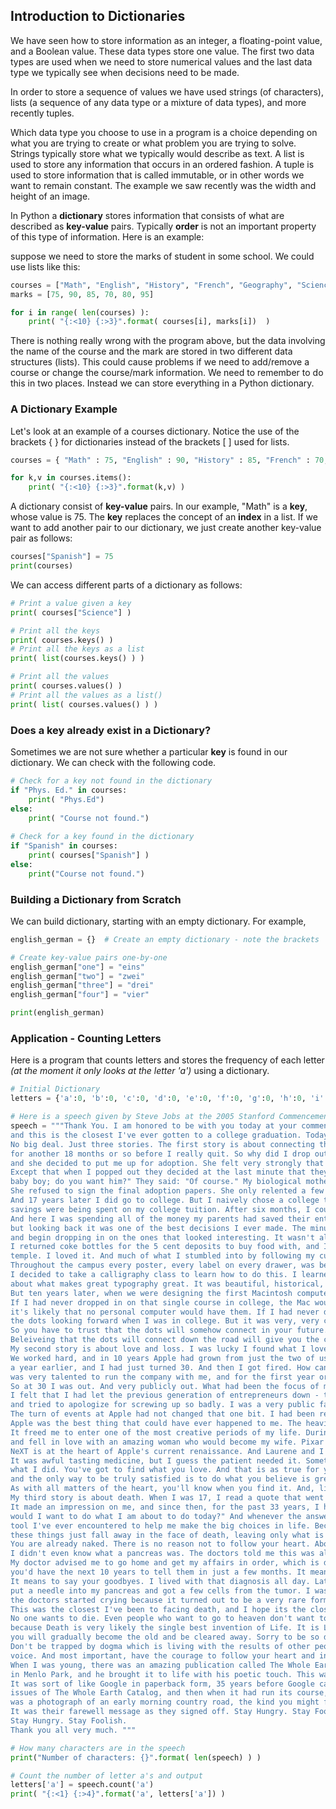 ## Introduction to Dictionaries

We have seen how to store information as an integer, a floating-point value, and a Boolean value. These data types store one value. The first two data types are used when we need to store numerical values and the last data type we typically see when decisions need to be made.

In order to store a sequence of values we have used strings (of characters), lists (a sequence of any data type or a mixture of data types), and more recently tuples.

Which data type you choose to use in a program is a choice depending on what you are trying to create or what problem you are trying to solve. Strings typically store what we typically would describe as text. A list is used to store any information that occurs in an ordered fashion. A tuple is used to store information that is called immutable, or in other words we want to remain constant. The example we saw recently was the width and height of an image.

In Python a **dictionary** stores information that consists of what are described as **key-value** pairs. Typically **order** is not an important property of this type of information. Here is an example:

suppose we need to store the marks of student in some school. We could use lists like this:

```python
courses = ["Math", "English", "History", "French", "Geography", "Science"]
marks = [75, 90, 85, 70, 80, 95]

for i in range( len(courses) ):
    print( "{:<10} {:>3}".format( courses[i], marks[i])  )
```

There is nothing really wrong with the program above, but the data involving the name of the course and the mark are stored in two different data structures (lists). This could cause problems if we need to add/remove a course or change the course/mark information. We need to remember to do this in two places. Instead we can store everything in a Python dictionary.

### A Dictionary Example

Let's look at an example of a courses dictionary. Notice the use of the brackets { } for dictionaries instead of the brackets [ ] used for lists.

```python
courses = { "Math" : 75, "English" : 90, "History" : 85, "French" : 70, "Geography" : 80, "Science" : 95}

for k,v in courses.items():
    print( "{:<10} {:>3}".format(k,v) )
```

A dictionary consist of **key-value** pairs. In our example, "Math" is a **key**, whose value is 75. The **key** replaces the concept of an **index** in a list. If we want to add another pair to our dictionary, we just create another key-value pair as follows:

```python
courses["Spanish"] = 75
print(courses)
```

We can access different parts of a dictionary as follows:

```python
# Print a value given a key
print( courses["Science"] )

# Print all the keys
print( courses.keys() )
# Print all the keys as a list
print( list(courses.keys() ) )

# Print all the values
print( courses.values() )
# Print all the values as a list()
print( list( courses.values() ) )
```

### Does a key already exist in a Dictionary?

Sometimes we are not sure whether a particular **key** is found in our dictionary. We can check with the following code.

```python
# Check for a key not found in the dictionary
if "Phys. Ed." in courses:
    print( "Phys.Ed")
else:
    print( "Course not found.")
    
# Check for a key found in the dictionary
if "Spanish" in courses:
    print( courses["Spanish"] )
else:
    print("Course not found.")
```

### Building a Dictionary from Scratch

We can build dictionary, starting with an empty dictionary. For example,

```python
english_german = {}  # Create an empty dictionary - note the brackets

# Create key-value pairs one-by-one
english_german["one"] = "eins"
english_german["two"] = "zwei"
english_german["three"] = "drei"
english_german["four"] = "vier"

print(english_german)
```

### Application - Counting Letters

Here is a program that counts letters and stores the frequency of each letter _(at the moment it only looks at the letter 'a')_ using a dictionary.

```python
# Initial Dictionary
letters = {'a':0, 'b':0, 'c':0, 'd':0, 'e':0, 'f':0, 'g':0, 'h':0, 'i':0, 'j':0, 'k':0, 'l':0, 'm':0, 'n':0, 'o':0, 'p':0, 'q':0, 'r':0, 's':0, 't':0, 'u':0, 'v':0, 'w':0, 'x':0, 'y':0, 'z':0}

# Here is a speech given by Steve Jobs at the 2005 Stanford Commencement Address - notice the triple quotes """ """ used to store a multiline string
speech = """Thank You. I am honored to be with you today at your commencement from one of the finest universities in the world. Truth be told I never graduated from college
and this is the closest I've ever gotten to a college graduation. Today I want to tell you three stories from my life. That's it.
No big deal. Just three stories. The first story is about connecting the dots. I dropped out of Reed College after the first 6 months, but then stayed around as a drop-in
for another 18 months or so before I really quit. So why did I drop out? It started before I was born. My biological mother was a young, unwed graduate student,
and she decided to put me up for adoption. She felt very strongly that I should be adopted by college graduates, so everything was all set for me to be adopted at birth by a lawyer and his wife.
Except that when I popped out they decided at the last minute that they really wanted a girl. So my parents, who were on a waiting list, got a call in the middle of the night asking: "We have an unexpected
baby boy; do you want him?" They said: "Of course." My biological mother later found out that my mother had never graduated from college and that my father had never graduated from high school.
She refused to sign the final adoption papers. She only relented a few months later when my parents promised that I would go to college. This was the start in my life.
And 17 years later I did go to college. But I naively chose a college that was almost as expensive as Stanford, and all of my working-class parents'
savings were being spent on my college tuition. After six months, I couldn't see the value in it. I had no idea what I wanted to do with my life and no idea how college was going to help me figure it out.
And here I was spending all of the money my parents had saved their entire life. So I decided to drop out and trust that it would all work out OK. It was pretty scary at the time,
but looking back it was one of the best decisions I ever made. The minute I dropped out I could stop taking the required classes that didn't interest me,
and begin dropping in on the ones that looked interesting. It wasn't all romantic. I didn't have a dorm room, so I slept on the floor in friends' rooms,
I returned coke bottles for the 5 cent deposits to buy food with, and I would walk the 7 miles across town every Sunday night to get one good meal a week at the Hare Krishna
temple. I loved it. And much of what I stumbled into by following my curiosity and intuition turned out to be priceless later on. Let me give you one example: Reed College at that time offered perhaps the best calligraphy instruction in the country.
Throughout the campus every poster, every label on every drawer, was beautifully hand calligraphed. Because I had dropped out and didn't have to take the normal classes,
I decided to take a calligraphy class to learn how to do this. I learned about serif and san serif typefaces, about varying the amount of space between different letter combinations,
about what makes great typography great. It was beautiful, historical, artistically subtle in a way that science can't capture, and I found it fascinating. None of this had even a hope of any practical application in my life.
But ten years later, when we were designing the first Macintosh computer, it all came back to me. And we designed it all into the Mac. It was the first computer with beautiful typography.
If I had never dropped in on that single course in college, the Mac would have never had multiple typefaces or proportionally spaced fonts. And since Windows just copied the Mac,
it's likely that no personal computer would have them. If I had never dropped out, I would have never dropped in on this calligraphy class, and personal computers might not have the wonderful typography that they do. Of course it was impossible to connect
the dots looking forward when I was in college. But it was very, very clear looking backwards ten years later. Again, you can't connect the dots looking forward; you can only connect them looking backwards.
So you have to trust that the dots will somehow connect in your future. You have to trust in something, your gut, destiny, life, karma, whatever.
Beleiveing that the dots will connect down the road will give you the confidence to follow your heart Even when it leads you off the well worn path, and that will make all the difference.
My second story is about love and loss. I was lucky I found what I loved to do early in life. Woz and I started Apple in my parents garage when I was 20.
We worked hard, and in 10 years Apple had grown from just the two of us in a garage into a $2 billion company with over 4000 employees. We had just released our finest creation the Macintosh
a year earlier, and I had just turned 30. And then I got fired. How can you get fired from a company you started? Well, as Apple grew we hired someone who I thought
was very talented to run the company with me, and for the first year or so things went well. But then our visions of the future began to diverge and eventually we had a falling out. When we did, our Board of Directors sided with him.
So at 30 I was out. And very publicly out. What had been the focus of my entire adult life was gone, and it was devastating. I really didn't know what to do for a few months.
I felt that I had let the previous generation of entrepreneurs down - that I had dropped the baton as it was being passed to me. I met with David Packard and Bob Noyce
and tried to apologize for screwing up so badly. I was a very public failure, and I even thought about running away from the valley. But something slowly began to dawn on me I still loved what I did.
The turn of events at Apple had not changed that one bit. I had been rejected, but I was still in love. And so I decided to start over. I didn't see it then, but it turned out that getting fired from
Apple was the best thing that could have ever happened to me. The heaviness of being successful was replaced by the lightness of being a beginner again, less sure about everything.
It freed me to enter one of the most creative periods of my life. During the next five years, I started a company named NeXT, another company named Pixar,
and fell in love with an amazing woman who would become my wife. Pixar went on to create the worlds first computer animated feature film, Toy Story, and is now the most successful animation studio in the world. In a remarkable turn of events, Apple bought NeXT, I returned to Apple, and the technology we developed at
NeXT is at the heart of Apple's current renaissance. And Laurene and I have a wonderful family together. I'm pretty sure none of this would have happened if I hadn't been fired from Apple.
It was awful tasting medicine, but I guess the patient needed it. Sometimes life hits you in the head with a brick. Don't lose faith. I'm convinced that the only thing that kept me going was that I loved
what I did. You've got to find what you love. And that is as true for your work as it is for your lovers. Your work is going to fill a large part of your life,
and the only way to be truly satisfied is to do what you believe is great work. And the only way to do great work is to love what you do. If you haven't found it yet, keep looking. Don't settle.
As with all matters of the heart, you'll know when you find it. And, like any great relationship, it just gets better and better as the years roll on. So keep looking. Don't settle.
My third story is about death. When I was 17, I read a quote that went something like: "If you live each day as if it was your last, someday you'll most certainly be right."
It made an impression on me, and since then, for the past 33 years, I have looked in the mirror every morning and asked myself: "If today were the last day of my life,
would I want to do what I am about to do today?" And whenever the answer has been "No" for too many days in a row, I know I need to change something. Remembering that I'll be dead soon is the most important
tool I've ever encountered to help me make the big choices in life. Because almost everything all external expectations, all pride, all fear of embarrassment or failure -
these things just fall away in the face of death, leaving only what is truly important. Remembering that you are going to die is the best way I know to avoid the trap of thinking you have something to lose.
You are already naked. There is no reason not to follow your heart. About a year ago I was diagnosed with cancer. I had a scan at 7:30 in the morning, and it clearly showed a tumor on my pancreas.
I didn't even know what a pancreas was. The doctors told me this was almost certainly a type of cancer that is incurable, and that I should expect to live no longer than three to six months.
My doctor advised me to go home and get my affairs in order, which is doctor's code for prepare to die. It means to try to tell your kids everything you thought
you'd have the next 10 years to tell them in just a few months. It means to make sure everything is buttoned up so that it will be as easy as possible for your family.
It means to say your goodbyes. I lived with that diagnosis all day. Later that evening I had a biopsy, where they stuck an endoscope down my throat, through my stomach and into my intestines,
put a needle into my pancreas and got a few cells from the tumor. I was sedated, but my wife, who was there, told me that when they viewed the cells under a microscope
the doctors started crying because it turned out to be a very rare form of pancreatic cancer that is curable with surgery. I had the surgery and thankfully I'm fine now.
This was the closest I've been to facing death, and I hope its the closest I get for a few more decades. Having lived through it, I can now say this to you with a bit more certainty than when death was a useful but purely intellectual concept:
No one wants to die. Even people who want to go to heaven don't want to die to get there. And yet death is the destination we all share. No one has ever escaped it. And that is as it should be,
because Death is very likely the single best invention of Life. It is Life's change agent. It clears out the old to make way for the new. Right now the new is you, but someday not too long from now,
you will gradually become the old and be cleared away. Sorry to be so dramatic, but it is quite true. Your time is limited, so don't waste it living someone else's life.
Don't be trapped by dogma which is living with the results of other people's thinking. Don't let the noise of others' opinions drown out your own inner
voice. And most important, have the courage to follow your heart and intuition. They somehow already know what you truly want to become. Everything else is secondary.
When I was young, there was an amazing publication called The Whole Earth Catalog, which was one of the bibles of my generation. It was created by a fellow named Stewart Brand not far from here
in Menlo Park, and he brought it to life with his poetic touch. This was in the late 1960's, before personal computers and desktop publishing, so it was all made with typewriters, scissors, and polaroid cameras.
It was sort of like Google in paperback form, 35 years before Google came along: it was idealistic, overflowing with neat tools, and great notions. Stewart and his team put out several
issues of The Whole Earth Catalog, and then when it had run its course, they put out a final issue. It was the mid-1970s, and I was your age. On the back cover of their final issue
was a photograph of an early morning country road, the kind you might find yourself hitchhiking on if you were so adventurous. Beneath it were the words: "Stay Hungry. Stay Foolish."
It was their farewell message as they signed off. Stay Hungry. Stay Foolish. And I have always wished that for myself. And now, as you graduate to begin anew, I wish that for you.
Stay Hungry. Stay Foolish.
Thank you all very much. """

# How many characters are in the speech
print("Number of characters: {}".format( len(speech) ) )

# Count the number of letter a's and output
letters['a'] = speech.count('a')
print( "{:<1} {:>4}".format('a', letters['a']) )
```
